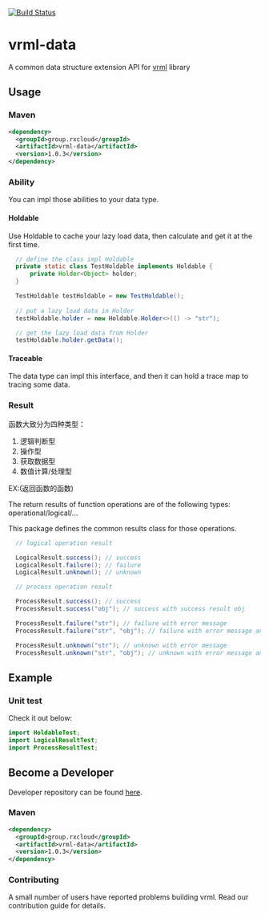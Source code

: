 [![Build Status](https://travis-ci.org/vavr-io/vavr-gson.svg?branch=master)](https://travis-ci.org/vavr-io/vavr-gson)

# vrml-data

A common data structure extension API for [vrml](https://github.com/kevinten10/vrml) library

## Usage

### Maven

```xml
<dependency>
  <groupId>group.rxcloud</groupId>
  <artifactId>vrml-data</artifactId>
  <version>1.0.3</version>
</dependency>
```

### Ability

You can impl those abilities to your data type.

#### Holdable

Use Holdable to cache your lazy load data, then calculate and get it at the first time.

```java
  // define the class impl Holdable
  private static class TestHoldable implements Holdable {
      private Holder<Object> holder;
  }

  TestHoldable testHoldable = new TestHoldable();
  
  // put a lazy load data in Holder
  testHoldable.holder = new Holdable.Holder<>(() -> "str");

  // get the lazy load data from Holder
  testHoldable.holder.getData();
```

#### Traceable

The data type can impl this interface, and then it can hold a trace map to tracing some data.

### Result

函数大致分为四种类型：

1. 逻辑判断型
2. 操作型
3. 获取数据型
4. 数值计算/处理型

EX:(返回函数的函数)

The return results of function operations are of the following types: operational/logical/...

This package defines the common results class for those operations.

```java
  // logical operation result

  LogicalResult.success(); // success
  LogicalResult.failure(); // failure
  LogicalResult.unknown(); // unknown
``` 

```java
  // process operation result

  ProcessResult.success(); // success
  ProcessResult.success("obj"); // success with success result obj

  ProcessResult.failure("str"); // failure with error message
  ProcessResult.failure("str", "obj"); // failure with error message and failure result obj

  ProcessResult.unknown("str"); // unknown with error message
  ProcessResult.unknown("str", "obj"); // unknown with error message and unknown result obj
``` 

## Example

### Unit test

Check it out below:

```java
import HoldableTest;
import LogicalResultTest;
import ProcessResultTest;
``` 

## Become a Developer

Developer repository can be found [here](https://github.com/kevinten10/vrml/tree/develop/vrml-data).

### Maven

```xml
<dependency>
  <groupId>group.rxcloud</groupId>
  <artifactId>vrml-data</artifactId>
  <version>1.0.3</version>
</dependency>
```

### Contributing

A small number of users have reported problems building vrml. Read our contribution guide for details.